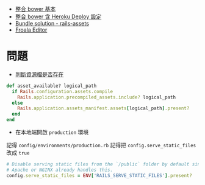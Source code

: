 * [整合 bower 基本](http://dotwell.io/taking-advantage-of-bower-in-your-rails-4-app/)
* [整合 bower 含 Heroku Deploy 設定](http://blog.jasonkim.ca/blog/2015/06/29/setting-up-bower-on-rails-4-for-heroku/)
* [Bundle solution - rails-assets](https://rails-assets.org/)
* [Froala Editor](https://www.froala.com/wysiwyg-editor)

# 問題

* [判斷資源檔是否存在](http://j.mp/1Tj66t8)

~~~rb
def asset_available? logical_path
  if Rails.configuration.assets.compile
    Rails.application.precompiled_assets.include? logical_path
  else
    Rails.application.assets_manifest.assets[logical_path].present?
  end
end
~~~

* 在本地端開啟 `production` 環境

記得 `config/environments/production.rb` 記得把 `config.serve_static_files` 改成 `true`

~~~rb
# Disable serving static files from the `/public` folder by default since
# Apache or NGINX already handles this.
config.serve_static_files = ENV['RAILS_SERVE_STATIC_FILES'].present?
~~~
